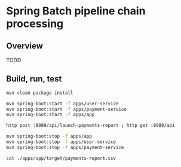 # Spring Batch pipeline chain processing

## Overview
TODD

## Build, run, test

```bash
mvn clean package install

mvn spring-boot:start -f apps/user-service
mvn spring-boot:start -f apps/payment-service
mvn spring-boot:start -f apps/app

http post :8080/api/launch-payments-report ; http get :8080/api

mvn spring-boot:stop -f apps/app
mvn spring-boot:stop -f apps/user-service
mvn spring-boot:stop -f apps/payment-service

cat ./apps/app/target/payments-report.csv
```

<!--

```bash
cd spring-batch-pipeline-chain ; ./mvnw -f docker -P down ; ./mvnw -f docker -P up
rm -rf ~/.m2/repository/com/github/daggerok/batch ; ./mvnw clean install
./mvnw -f apps/app spring-boot:run
./mvnw -f docker -P down
```

```bash
cd spring-batch-pipeline-chain ; ./mvnw clean test
```

### Reference Documentation

For further reference, please consider the following sections:

* [Official Apache Maven documentation](https://maven.apache.org/guides/index.html)
* [Spring Boot Maven Plugin Reference Guide](https://docs.spring.io/spring-boot/docs/2.5.5/maven-plugin/reference/html/)
* [Create an OCI image](https://docs.spring.io/spring-boot/docs/2.5.5/maven-plugin/reference/html/#build-image)
* [Spring Batch](https://docs.spring.io/spring-boot/docs/2.5.5/reference/htmlsingle/#howto-batch-applications)

### Guides

The following guides illustrate how to use some features concretely:

* [Creating a Batch Service](https://spring.io/guides/gs/batch-processing/)

-->
